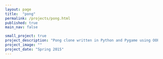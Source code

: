 ```yaml
---
layout: page
title:  "pong"
permalink: /projects/pong.html
published: true
main_nav: false

small_project: true
project_description: "Pong clone written in Python and Pygame using OOP"
project_image: ""
project_date: "Spring 2015"
---
```

